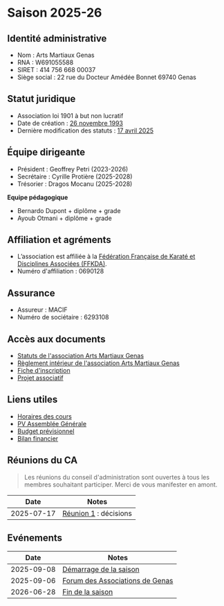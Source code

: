 # Saison 2025-26

## Identité administrative

- Nom : Arts Martiaux Genas
- RNA : W691055588
- SIRET : 414 756 668 00037
- Siège social : 22 rue du Docteur Amédée Bonnet 69740 Genas

## Statut juridique

- Association loi 1901 à but non lucratif
- Date de création : [26 novembre 1993](/docs/legal/rfc/rfc-1-karate-genas-esga)
- Dernière modification des statuts : [17 avril 2025](/docs/legal/rfc/rfc-7-statuts-arts-martiaux-genas)

## Équipe dirigeante

- Président : Geoffrey Petri (2023-2026)
- Secrétaire : Cyrille Protière (2025-2028)
- Trésorier : Dragos Mocanu (2025-2028)

**Equipe pédagogique**

- Bernardo Dupont + diplôme + grade
- Ayoub Otmani + diplôme + grade

## Affiliation et agréments

- L’association est affiliée à la [Fédération Française de Karaté et Disciplines Associées (FFKDA)](https://www.ffkarate.fr).
- Numéro d'affiliation : 0690128

## Assurance

- Assureur : MACIF
- Numéro de sociétaire : 6293108

## Accès aux documents

- [Statuts de l'association Arts Martiaux Genas](/docs/legal/rfc/rfc-7-statuts-arts-martiaux-genas) <Badge type="info" text="2025" />
- [Règlement intérieur de l'association Arts Martiaux Genas](reglement) <Badge type="info" text="2025" />
- [Fiche d'inscription](inscription)
- [Projet associatif](/docs/legal/projet)

## Liens utiles

- [Horaires des cours](horaires) <Badge type="info" text="2025" /> <Badge type="warning" text="en cours" />
- [PV Assemblée Générale](ag/pv) <Badge type="warning" text="en cours" />
- [Budget prévisionnel](budget) <Badge type="warning" text="en cours" />
- [Bilan financier](bilan) <Badge type="warning" text="en cours" />

## Réunions du CA

> Les réunions du conseil d'administration sont ouvertes à tous les membres souhaitant participer. Merci de vous manifester en amont.

| Date       | Notes |
| ---------- | ----- |
| 2025-07-17 | [Réunion 1](ca/2025-07-17/pv) : décisions |

## Evénements

| Date       | Notes |
| ---------- |------ |
| 2025-09-08 | [Démarrage de la saison]() |
| 2025-09-06 | [Forum des Associations de Genas]() |
| 2026-06-28 | [Fin de la saison]() |